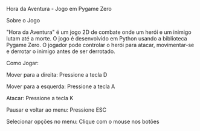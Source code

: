 Hora da Aventura - Jogo em Pygame Zero

Sobre o Jogo

"Hora da Aventura" é um jogo 2D de combate onde um herói e um inimigo lutam até a morte. O jogo é desenvolvido em Python usando a biblioteca Pygame Zero. O jogador pode controlar o herói para atacar, movimentar-se e derrotar o inimigo antes de ser derrotado.

Como Jogar:

Mover para a direita: Pressione a tecla D

Mover para a esquerda: Pressione a tecla A

Atacar: Pressione a tecla K

Pausar e voltar ao menu: Pressione ESC

Selecionar opções no menu: Clique com o mouse nos botões
